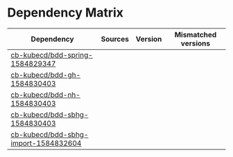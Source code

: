 # Dependency Matrix

Dependency | Sources | Version | Mismatched versions
---------- | ------- | ------- | -------------------
[cb-kubecd/bdd-spring-1584829347](https://github.com/cb-kubecd/bdd-spring-1584829347.git) |  | []() | 
[cb-kubecd/bdd-gh-1584830403](https://github.com/cb-kubecd/bdd-gh-1584830403.git) |  | []() | 
[cb-kubecd/bdd-nh-1584830403](https://github.com/cb-kubecd/bdd-nh-1584830403.git) |  | []() | 
[cb-kubecd/bdd-sbhg-1584830403](https://github.com/cb-kubecd/bdd-sbhg-1584830403.git) |  | []() | 
[cb-kubecd/bdd-sbhg-import-1584832604](https://github.com/cb-kubecd/bdd-sbhg-import-1584832604.git) |  | []() | 
